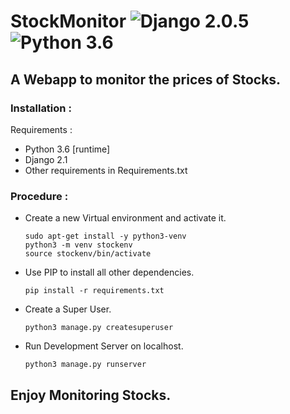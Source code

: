 # StockMonitor    ![Django 2.0.5](https://img.shields.io/badge/Django-2.1-green.svg) ![Python 3.6](https://img.shields.io/badge/Python-3.6-blue.svg)

## A Webapp to monitor the prices of Stocks.

### Installation :
Requirements :
- Python 3.6 [runtime]
- Django 2.1
- Other requirements in Requirements.txt

### Procedure :
- Create a new Virtual environment and activate it.
    ```
    sudo apt-get install -y python3-venv
    python3 -m venv stockenv
    source stockenv/bin/activate
    ```
- Use PIP to install all other dependencies.
    ```
    pip install -r requirements.txt
    ```
- Create a Super User.
    ```
    python3 manage.py createsuperuser
    ```
- Run Development Server on localhost.
    ```
    python3 manage.py runserver
    ```

## Enjoy Monitoring Stocks.
